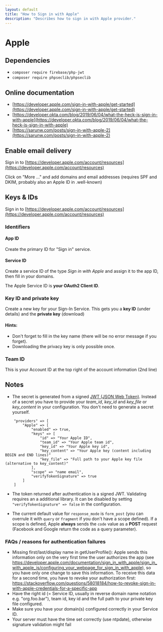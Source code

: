 ```yaml
---
layout: default
title: "How to Sign in with Apple"
description: "Describes how to sign in with Apple provider."
---
```


Apple
==========================

## Dependencies
- `composer require firebase/php-jwt`
- `composer require phpseclib/phpseclib`

## Online documentation
- [https://developer.apple.com/sign-in-with-apple/get-started](https://developer.apple.com/sign-in-with-apple/get-started)
- [https://developer.okta.com/blog/2019/06/04/what-the-heck-is-sign-in-with-apple](https://developer.okta.com/blog/2019/06/04/what-the-heck-is-sign-in-with-apple)
- [https://sarunw.com/posts/sign-in-with-apple-2](https://sarunw.com/posts/sign-in-with-apple-2)

## Enable email delivery

Sign in to [https://developer.apple.com/account/resources](https://developer.apple.com/account/resources)

Click on "More ..." and add domains and email addresses (requires SPF and DKIM, probably also an Apple ID in .well-known)

## Keys & IDs

Sign in to [https://developer.apple.com/account/resources](https://developer.apple.com/account/resources)

### Identifiers

#### App ID

Create the primary ID for "Sign in" service.

#### Service ID

Create a service ID of the type *Sign in with Apple* and assign it to the app ID, then fill in your domains.

The Apple Service ID is **your OAuth2 Client ID**.

### Key ID and private key

Create a new key for your Sign-In Service.
This gets you a **key ID** (under details) and the **private key** (download)

#### Hints:

* Don't forget to fill in the key name (there will be no error message if you forget).
* Downloading the privacy key is only possible once.

### Team ID

This is your Account ID at the top right of the account information (2nd line)

## Notes

* The secret is generated from a signed [JWT (JSON Web Token)](https://jwt.io). Instead of a secret you have to provide your *team_id*, *key_id* and *key_file* or *key_content* in your configuration. You don't need to generate a secret yourself.

```
    "providers" => [
        "Apple" => [
            "enabled" => true,
            "keys" => [
                "id" => "Your Apple ID",
                "team_id" => "Your Apple team id",
                "key_id" => "Your Apple key id",
                "key_content" => "Your Apple key (content including BEGIN and END lines)"
                "key_file" => "Full path to your Apple key file (alternative to key_content)"
            ],
            "scope" => "name email",
            "verifyTokenSignature" => true
        ]
    ]
```

* The token returned after authentication is a signed JWT.  Validating requires an a additional library. It can be disabled by setting   `"verifyTokenSignature" => false`
in the configuration.

* The current default value for `response_mode` is `form_post` (you can overrule it with `query` or `fragment` if you don't have a scope defined).
If a scope is defined, Apple **always** sends the `code` value as a **POST** request (Facebook and Google return the code as a query parameter).

### FAQs / reasons for authentication failures
* Missing first/last/display name in getUserProfile(): Apple sends this information only on the very first time the user authorizes the app (see https://developer.apple.com/documentation/sign_in_with_apple/sign_in_with_apple_js/configuring_your_webpage_for_sign_in_with_apple), so you have only one change to save this information. To receive this data for a second time, you have to revoke your authorization first: https://stackoverflow.com/questions/58018184/how-to-revoke-sign-in-with-apple-credentials-for-a-specific-app
* Have the right id (= Service ID, usually in reverse domain name notation e.g. "org.foo.bar"), team id, key id and the full path to your private key file configured.
* Make sure you have your domain(s) configured correctly in your Service ID.
* Your server must have the time set correctly (use ntpdate), otherwise signature validation might fail
